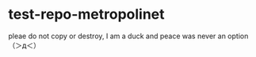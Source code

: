 # test-repo-metropolinet
pleae do not copy or destroy, I am a duck and peace was never an option （＞д＜）
